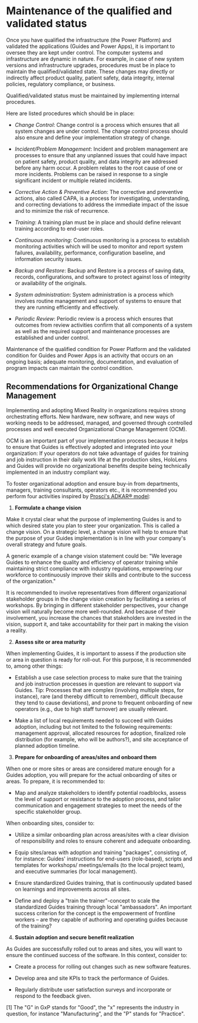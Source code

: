 ﻿---
title: 
description: 
ms.date: 03/09/2023
ms.topic: 
ms.service: 
author: 
ms.author: 
manager: 
---

# Maintenance of the qualified and validated status

Once you have qualified the infrastructure (the Power Platform) and validated the applications (Guides and Power Apps), it is important to oversee they are kept under control. The computer systems and infrastructure are dynamic in nature. For example, in case of new system versions and infrastructure upgrades, procedures must be in place to maintain the qualified/validated state. These changes may directly or indirectly affect product quality, patient safety, data integrity, internal policies, regulatory compliance, or business.

Qualified/validated status must be maintained by implementing internal procedures.

Here are listed procedures which should be in place:

-   *Change Control*: Change control is a process which ensures that all system changes are under control. The change control process should also ensure and define your implementation strategy of change.

-   *Incident/Problem Management*: Incident and problem management are processes to ensure that any unplanned issues that could have impact on patient safety, product quality, and data integrity are addressed before any harm occur. A problem relates to the root cause of one or more incidents. Problems can be raised in response to a single significant incident or multiple related incidents.

-   *Corrective Action & Preventive Action*: The corrective and preventive actions, also called CAPA, is a process for investigating, understanding, and correcting deviations to address the immediate impact of the issue and to minimize the risk of recurrence.

-   *Training*: A training plan must be in place and should define relevant training according to end-user roles.

-   *Continuous monitoring*: Continuous monitoring is a process to establish monitoring activities which will be used to monitor and report system failures, availability, performance, configuration baseline, and information security issues.

-   *Backup and Restore*: Backup and Restore is a process of saving data, records, configurations, and software to protect against loss of integrity or availability of the originals.

-   *System administration*: System administration is a process which involves routine management and support of systems to ensure that they are running efficiently and effectively.

-   *Periodic Review*: Periodic review is a process which ensures that outcomes from review activities confirm that all components of a system as well as the required support and maintenance processes are established and under control.

Maintenance of the qualified condition for Power Platform and the validated condition for Guides and Power Apps is an activity that occurs on an ongoing basis; adequate monitoring, documentation, and evaluation of program impacts can maintain the control condition.

## Recommendations for Organizational Change Management 

Implementing and adopting Mixed Reality in organizations requires strong orchestrating efforts. New hardware, new software, and new ways of working needs to be addressed, managed, and governed through controlled processes and well executed Organizational Change Management (OCM).

OCM is an important part of your implementation process because it helps to ensure that Guides is effectively adopted and integrated into your organization: If your operators do not take advantage of guides for training and job instruction in their daily work life at the production sites, HoloLens and Guides will provide no organizational benefits despite being technically implemented in an industry compliant way.

To foster organizational adoption and ensure buy-in from departments, managers, training consultants, operators etc., it is recommended you perform four activities inspired by [Prosci's ADKAR® model](https://www.prosci.com/methodology/adkar):

1. **Formulate a change vision**

Make it crystal clear what the purpose of implementing Guides is and to which desired state you plan to steer your organization. This is called a change vision. On a strategic level, a change vision will help to ensure that the purpose of your Guides implementation is in line with your company's overall strategy and future goals.  
  
A generic example of a change vision statement could be: "We leverage Guides to enhance the quality and efficiency of operator training while maintaining strict compliance with industry regulations, empowering our workforce to continuously improve their skills and contribute to the success of the organization."

It is recommended to involve representatives from different organizational stakeholder groups in the change vision creation by facilitating a series of workshops. By bringing in different stakeholder perspectives, your change vision will naturally become more well-rounded. And because of their involvement, you increase the chances that stakeholders are invested in the vision, support it, and take accountability for their part in making the vision a reality.

2. **Assess site or area maturity**

When implementing Guides, it is important to assess if the production site or area in question is ready for roll-out. For this purpose, it is recommended to, among other things:

-   Establish a use case selection process to make sure that the training and job instruction processes in question are relevant to support via Guides. Tip: Processes that are complex (involving multiple steps, for instance), rare (and thereby difficult to remember), difficult (because they tend to cause deviations), and prone to frequent onboarding of new operators (e.g., due to high staff turnover) are usually relevant.

-   Make a list of local requirements needed to succeed with Guides adoption, including but not limited to the following requirements: management approval, allocated resources for adoption, finalized role distribution (for example, who will be authors?), and site acceptance of planned adoption timeline.

3. **Prepare for onboarding of areas/sites and onboard them**

When one or more sites or areas are considered mature enough for a Guides adoption, you will prepare for the actual onboarding of sites or areas. To prepare, it is recommended to:

-   Map and analyze stakeholders to identify potential roadblocks, assess the level of support or resistance to the adoption process, and tailor communication and engagement strategies to meet the needs of the specific stakeholder group.

When onboarding sites, consider to:

-   Utilize a similar onboarding plan across areas/sites with a clear division of responsibility and roles to ensure coherent and adequate onboarding.

-   Equip sites/areas with adoption and training "packages", consisting of, for instance: Guides' instructions for end-users (role-based), scripts and templates for workshops/ meetings/emails (to the local project team), and executive summaries (for local management).

-   Ensure standardized Guides training, that is continuously updated based on learnings and improvements across all sites.

-   Define and deploy a "train the trainer"-concept to scale the standardized Guides training through local "ambassadors". An important success criterion for the concept is the empowerment of frontline workers – are they capable of authoring and operating guides because of the training?

4. **Sustain adoption and secure benefit realization**

As Guides are successfully rolled out to areas and sites, you will want to ensure the continued success of the software. In this context, consider to:

-   Create a process for rolling out changes such as new software features.

-   Develop area and site KPIs to track the performance of Guides.

-   Regularly distribute user satisfaction surveys and incorporate or respond to the feedback given.

[1] The "G" in GxP stands for "Good", the "x" represents the industry in question, for instance "Manufacturing", and the "P" stands for "Practice".

